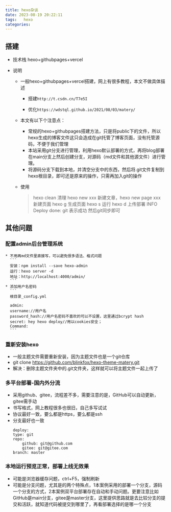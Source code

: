 ```yaml
---
title: hexo杂谈
date: 2023-08-19 20:22:11
tags:	hexo
categories:
---
```

## 搭建

* 技术栈 hexo+githubpages+vercel

* 说明
  * 一般hexo+githubpages+vercel搭建，网上有很多教程，本文不做具体描述
  
    * 搭建`http://t.csdn.cn/T7e5I`
  
    * 优化`https://wdstql.github.io/2021/08/03/matery/`
  
  * 本文有以下个注意点：
    * 常规的hexo+githubpages搭建方法，只是将public下的文件，所以hexo生成的博客文件这只会造成在git托管了博客页面，没有托管源码，不便于我们管理
    * 本站采用git分支进行管理，利用hexo默认部署的方式，再将blog部署在main分支上然后创建分支，对源码（md文件和其他源文件）进行管理。
    * 将源码分支下载到本地，并清空分支中的东西，然后将.git文件复制到hexo根目录，即可还是原来的操作，只需再加入git的操作
  
  * 使用
  
    > hexo clean 清理
    > hexo new xxx 新建文章，hexo new page xxx  新建页面
    > hexo g 生成页面
    > hexo s 运行
    > hexo d 上传部署  INFO  Deploy done: git 表示成功
    > 然后git同步即可

## 其他问题
### 配置admin后台管理系统
    * 不用再md文件里直接写，可以避免很多语法、格式问题
      ```
      安装：npm install --save hexo-admin
      运行：hexo server -d
      地址：http://localhost:4000/admin/
      ```
    * 添加用户名密码
      ```
      根目录_config.yml
      
      admin:
      username://用户名
      password_hash://用户名密码不喜欢的可以不设置，这里通过bcrypt hash
      secret: hey hexo deploy//用以cookies安全；
      Command: 
      ```


### 重新安装hexo

  * 一般主题文件需要重新安装，因为主题文件也是一个git仓库
  * git clone https://github.com/blinkfox/hexo-theme-matery.git
  * 解决：删除主题文件夹中的.git文件夹，这样就可以将主题文件一起上传了

### 多平台部署-国内外分流
  * 采用github、gitee，流程差不多，需要注意的是，GitHub可以自动更新，gitee需手动
  * 书写格式，网上教程很多也很旧，自己多写试试
  * 协议最好一致，要么都是https，要么都是ssh
  * 分支最好也一致
    ```
    deploy:
    type: git 
    repo:
        github: git@github.com
        gitee: git@gitee.com
    branch: master
    ```
  
### 本地运行预览正常，部署上线无效果
  * 可能是浏览器缓存问题，ctrl+F5，强制刷新
  * 可能是分支问题，尤其是的两个特殊点，1本案例采用的部署一个分支，源码一个分支的方式，2本案例双平台部署存在自动和手动问题。更要注意比如GitHub是main分支，gitee是master分支，这里提供思路就是去比较分支的提交和活跃，就知道代码被提交到哪里了，再看部署选择的是哪一个分支
  
  